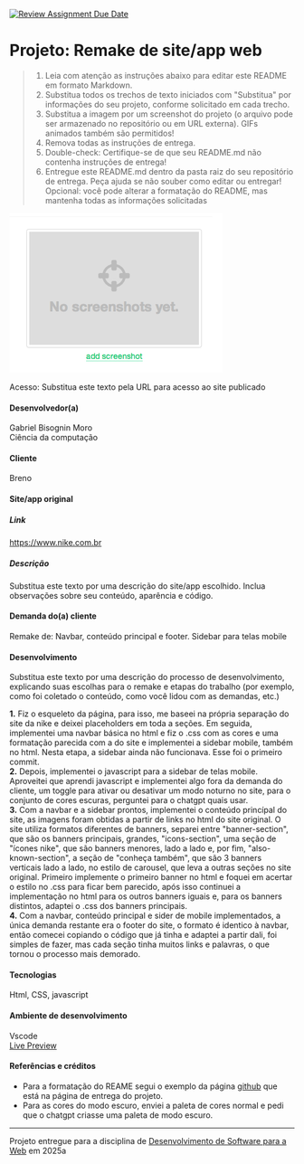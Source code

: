 [![Review Assignment Due Date](https://classroom.github.com/assets/deadline-readme-button-22041afd0340ce965d47ae6ef1cefeee28c7c493a6346c4f15d667ab976d596c.svg)](https://classroom.github.com/a/-0GsTofh)
# Projeto: Remake de site/app web

> 1. Leia com atenção as instruções abaixo para editar este README em formato Markdown.
> 2. Substitua todos os trechos de texto iniciados com "Substitua" por informações do seu projeto, conforme solicitado em cada trecho.
> 3. Substitua a imagem por um screenshot do projeto (o arquivo pode ser armazenado no repositório ou em URL externa). GIFs animados também são permitidos!
> 4. Remova todas as instruções de entrega.
> 5. Double-check: Certifique-se de que seu README.md não contenha instruções de entrega!
> 6. Entregue este README.md dentro da pasta raiz do seu repositório de entrega. Peça ajuda se não souber como editar ou entregar!
> Opcional: você pode alterar a formatação do README, mas mantenha todas as informações solicitadas

![Substitua a imagem ao lado por um screenshot do seu projeto](img/chops-ux-step-4.png "Screenshot do projeto. Imagem temporária extraída de https://mdswanson.com/static/chops-ux-step-4.png")


Acesso: Substitua este texto pela URL para acesso ao site publicado


#### Desenvolvedor(a)
Gabriel Bisognin Moro  
Ciência da computação

#### Cliente
Breno



#### Site/app original

##### Link
https://www.nike.com.br

##### Descrição
Substitua este texto por uma descrição do site/app escolhido. Inclua observações sobre seu conteúdo, aparência e código.

#### Demanda do(a) cliente
Remake de: Navbar, conteúdo principal e footer. Sidebar para telas mobile

#### Desenvolvimento

Substitua este texto por uma descrição do processo de desenvolvimento, explicando suas escolhas para o remake e etapas do trabalho (por exemplo, como foi coletado o conteúdo, como você lidou com as demandas, etc.)    

**1.** Fiz o esqueleto da página, para isso, me baseei na própria separação do site da nike e deixei placeholders em toda a seções. Em seguida, implementei uma navbar básica no html e fiz o .css com as cores e uma formatação parecida com a do site e implementei a sidebar mobile, também no html. Nesta etapa, a sidebar ainda não funcionava. Esse foi o primeiro commit.  
**2.** Depois, implementei o javascript para a sidebar de telas mobile. Aproveitei que aprendi javascript e implementei algo fora da demanda do cliente, um toggle para ativar ou desativar um modo noturno no site, para o conjunto de cores escuras, perguntei para o chatgpt quais usar.  
**3.** Com a navbar e a sidebar prontos, implementei o conteúdo princípal do site, as imagens foram obtidas a partir de links no html do site original. O site utiliza formatos diferentes de banners, separei entre "banner-section", que são os banners principais, grandes, "icons-section", uma seção de "ícones nike", que são banners menores, lado a lado e, por fim, "also-known-section", a seção de "conheça também", que são 3 banners verticais lado a lado, no estilo de carousel, que leva a outras seções no site original. Primeiro implemente o primeiro banner no html e foquei em acertar o estilo no .css para ficar bem parecido, após isso continuei a implementação no html para os outros banners iguais e, para os banners distintos, adaptei o .css dos banners principais.  
**4.** Com a navbar, conteúdo principal e sider de mobile implementados, a única demanda restante era o footer do site, o formato é identico à navbar, então comecei copiando o código que já tinha e adaptei a partir dali, foi simples de fazer, mas cada seção tinha muitos links e palavras, o que tornou o processo mais demorado.  

#### Tecnologias

Html, CSS, javascript

#### Ambiente de desenvolvimento

Vscode  
[Live Preview](https://marketplace.visualstudio.com/items?itemName=ms-vscode.live-server)

#### Referências e créditos

- Para a formatação do REAME segui o exemplo da página [github](https://github.com/elc1090/project1-2024a-pizzutta) que está na página de entrega do projeto.
- Para as cores do modo escuro, enviei a paleta de cores normal e pedi que o chatgpt criasse uma paleta de modo escuro.




---
Projeto entregue para a disciplina de [Desenvolvimento de Software para a Web](http://github.com/andreainfufsm/elc1090-2025a) em 2025a
